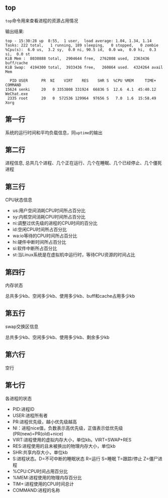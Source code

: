 ## top

`top`命令用来查看进程的资源占用情况

输出结果:
```
top - 15:30:28 up  8:55,  1 user,  load average: 1.04, 1.34, 1.14
Tasks: 222 total,   1 running, 189 sleeping,   0 stopped,   0 zombie
%Cpu(s):  6.0 us,  3.2 sy,  0.0 ni, 90.5 id,  0.0 wa,  0.0 hi,  0.3 si,  0.0 st
KiB Mem :  8030888 total,  2904644 free,  2762808 used,  2363436 buff/cache
KiB Swap:  4194300 total,  3933436 free,   260864 used.  4324264 avail Mem 

  PID USER      PR  NI    VIRT    RES    SHR S  %CPU %MEM     TIME+ COMMAND                                                                        
15624 senki     20   0 3353808 331924  66836 S  12.6  4.1  45:40.12 WeChat.exe                                                                 
 2335 root      20   0  572536 129964  97656 S   7.0  1.6  15:58.49 Xorg
 ```

 ## 第一行
 
 系统的运行时间和平均负载信息，同`uptime`的输出

 ## 第二行

 进程信息, 总共几个进程、几个正在运行、几个在睡眠、几个已经停止、几个僵死进程

 ## 第三行

 CPU状态信息

 * us:用户空间消耗CPU时间所占百分比
 * sy:内核空间消耗CPU时间所占百分比
 * ni:调整过优先级的进程的CPU时间的百分比
 * id:空闲CPU时间所占百分比
 * wa:io等待的CPU时间所占百分比
 * hi:硬件中断时间所占百分比
 * si:软件中断所占百分比
 * st:当Linux系统是在虚拟机中运行时，等待CPU资源的时间占比

 ## 第四行

 内存状态

 总共多少kb、空闲多少kb、使用多少kb、buff和cache占用多少kb

 ## 第五行

 swap交换区信息

 总共多少kb、空闲多少kb、使用多少kb、剩余多少kb

## 第六行

空行

## 第七行

各进程的状态

* PID:进程ID
* USER:进程所有者
* PR:进程优先级，越小优先级越高
* NI：进程nice值，负数表示高优先级，正值表示低优先级(PR(new)=PR(old)+nice)
* VIRT:进程使用的虚拟内存大小，单位kb。VIRT=SWAP+RES
* RES:进程使用的且未被换出的物理内存大小，单位kb
* SHR:共享内存大小，单位kb
* S:进程状态。D=不可中断的睡眠状态 R=运行 S=睡眠 T=跟踪/停止 Z=僵尸进程
* %CPU:CPU时间占用百分比
* %MEM:进程使用的物理内存百分比
* TIM+:进程使用的CPU时间总计
* COMMAND:进程的名称